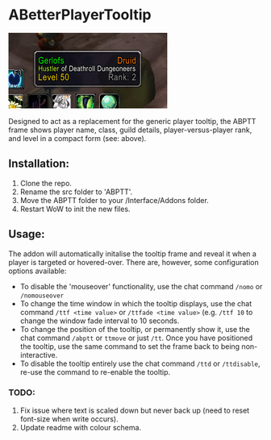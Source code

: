 # ABetterPlayerTooltip
![An example of the tooltip](https://github.com/piergerlofsdonia/ABetterPlayerTooltip/blob/master/ABetterTooltip.png)

Designed to act as a replacement for the generic player tooltip, the ABPTT frame shows player name, class, guild details, player-versus-player rank, and level in a compact form (see: above).

## Installation:
1. Clone the repo.
2. Rename the src folder to 'ABPTT'.
3. Move the ABPTT folder to your <WoW Location>/Interface/Addons folder.
4. Restart WoW to init the new files.
  
## Usage:
The addon will automatically initalise the tooltip frame and reveal it when a player is targeted or hovered-over. There are, however, some configuration options available:
* To disable the 'mouseover' functionality, use the chat command `/nomo` or `/nomouseover`
* To change the time window in which the tooltip displays, use the chat command `/ttf <time value>` or `/ttfade <time value>` (e.g. `/ttf 10` to change the window fade interval to 10 seconds.
* To change the position of the tooltip, or permanently show it, use the chat command `/abptt` or `ttmove` or just `/tt`. Once you have positioned the tooltip, use the same command to set the frame back to being non-interactive. 
* To disable the tooltip entirely use the chat command `/ttd` or `/ttdisable`, re-use the command to re-enable the tooltip.

### TODO:
1. Fix issue where text is scaled down but never back up (need to reset font-size when write occurs).
2. Update readme with colour schema.
